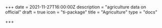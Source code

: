 +++
date = 2021-11-27T16:00:00Z
description = "agriculture data on official"
draft = true
icon = "ti-package"
title = "Agriculture"
type = "docs"

+++
